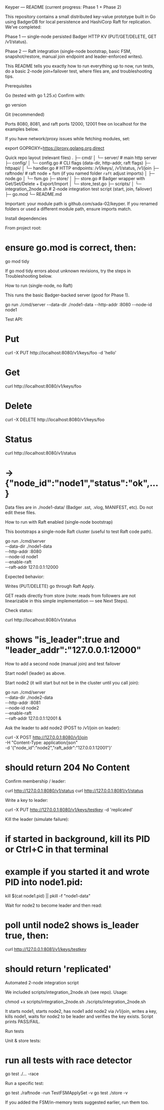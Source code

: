 Keyper — README (current progress: Phase 1 + Phase 2)

This repository contains a small distributed key-value prototype built in Go using BadgerDB for local persistence and HashiCorp Raft for replication.
We’ve completed:

Phase 1 — single-node persisted Badger HTTP KV (PUT/GET/DELETE, GET /v1/status).

Phase 2 — Raft integration (single-node bootstrap, basic FSM, snapshot/restore, manual join endpoint and leader-enforced writes).

This README tells you exactly how to run everything up to now, run tests, do a basic 2-node join+failover test, where files are, and troubleshooting tips.

Prerequisites

Go (tested with go 1.25.x)
Confirm with:

go version


Git (recommended)

Ports 8080, 8081, and raft ports 12000, 12001 free on localhost for the examples below.

If you have network/proxy issues while fetching modules, set:

export GOPROXY=https://proxy.golang.org,direct

Quick repo layout (relevant files)
.
├─ cmd/
│  └─ server/         # main http server
├─ config/
│  └─ config.go       # CLI flags (data-dir, http-addr, raft flags)
├─ httpapi/
│  └─ handler.go      # HTTP endpoints: /v1/keys/, /v1/status, /v1/join
├─ raftnode/          # raft node + fsm (if you named folder `raft` adjust imports)
│  ├─ node.go
│  └─ fsm.go
├─ store/
│  ├─ store.go        # Badger wrapper with Get/Set/Delete + Export/Import
│  └─ store_test.go
├─ scripts/
│  └─ integration_2node.sh   # 2-node integration test script (start, join, failover)
├─ go.mod
└─ README.md


Important: your module path is github.com/sada-02/keyper. If you renamed folders or used a different module path, ensure imports match.

Install dependencies

From project root:

# ensure go.mod is correct, then:
go mod tidy


If go mod tidy errors about unknown revisions, try the steps in Troubleshooting below.

How to run (single-node, no Raft)

This runs the basic Badger-backed server (good for Phase 1).

go run ./cmd/server --data-dir ./node1-data --http-addr :8080 --node-id node1


Test API:

# Put
curl -X PUT http://localhost:8080/v1/keys/foo -d 'hello'

# Get
curl http://localhost:8080/v1/keys/foo

# Delete
curl -X DELETE http://localhost:8080/v1/keys/foo

# Status
curl http://localhost:8080/v1/status
# -> {"node_id":"node1","status":"ok",...}


Data files are in ./node1-data/ (Badger .sst, .vlog, MANIFEST, etc). Do not edit these files.

How to run with Raft enabled (single-node bootstrap)

This bootstraps a single-node Raft cluster (useful to test Raft code path).

go run ./cmd/server \
  --data-dir ./node1-data \
  --http-addr :8080 \
  --node-id node1 \
  --enable-raft \
  --raft-addr 127.0.0.1:12000


Expected behavior:

Writes (PUT/DELETE) go through Raft Apply.

GET reads directly from store (note: reads from followers are not linearizable in this simple implementation — see Next Steps).

Check status:

curl http://localhost:8080/v1/status
# shows "is_leader":true and "leader_addr":"127.0.0.1:12000"

How to add a second node (manual join) and test failover

Start node1 (leader) as above.

Start node2 (it will start but not be in the cluster until you call join):

go run ./cmd/server \
  --data-dir ./node2-data \
  --http-addr :8081 \
  --node-id node2 \
  --enable-raft \
  --raft-addr 127.0.0.1:12001 &


Ask the leader to add node2 (POST to /v1/join on leader):

curl -X POST http://127.0.0.1:8080/v1/join \
  -H "Content-Type: application/json" \
  -d '{"node_id":"node2","raft_addr":"127.0.0.1:12001"}'
# should return 204 No Content


Confirm membership / leader:

curl http://127.0.0.1:8080/v1/status
curl http://127.0.0.1:8081/v1/status


Write a key to leader:

curl -X PUT http://127.0.0.1:8080/v1/keys/testkey -d 'replicated'


Kill the leader (simulate failure):

# if started in background, kill its PID or Ctrl+C in that terminal
# example if you started it and wrote PID into node1.pid:
kill $(cat node1.pid) || pkill -f "node1-data"


Wait for node2 to become leader and then read:

# poll until node2 shows is_leader true, then:
curl http://127.0.0.1:8081/v1/keys/testkey
# should return 'replicated'

Automated 2-node integration script

We included scripts/integration_2node.sh (see repo). Usage:

chmod +x scripts/integration_2node.sh
./scripts/integration_2node.sh


It starts node1, starts node2, has node1 add node2 via /v1/join, writes a key, kills node1, waits for node2 to be leader and verifies the key exists. Script prints PASS/FAIL.  

Run tests

Unit & store tests:

# run all tests with race detector
go test ./... -race


Run a specific test:

go test ./raftnode -run TestFSMApplySet -v
go test ./store -v


If you added the FSM/in-memory tests suggested earlier, run them too.

